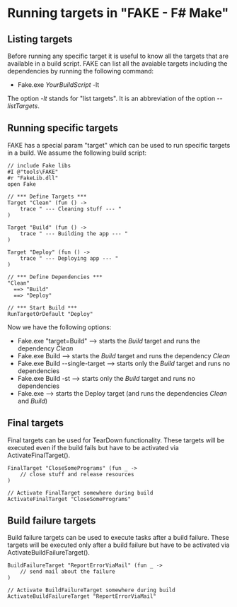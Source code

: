 # Running targets in "FAKE - F# Make"

## Listing targets
Before running any specific target it is useful to know all the targets that are available in a build script.
FAKE can list all the avaiable targets including the dependencies by running the following command:

* Fake.exe *YourBuildScript* -lt

The option *-lt* stands for "list targets". It is an abbreviation of the option *--listTargets*.

## Running specific targets

FAKE has a special param "target" which can be used to run specific targets in a build. We assume the following build script:

	// include Fake libs
	#I @"tools\FAKE"
	#r "FakeLib.dll"
	open Fake 

	// *** Define Targets ***
	Target "Clean" (fun () -> 
		trace " --- Cleaning stuff --- "
	)

	Target "Build" (fun () -> 
		trace " --- Building the app --- "
	)

	Target "Deploy" (fun () -> 
		trace " --- Deploying app --- "
	)

	// *** Define Dependencies ***
	"Clean"
	  ==> "Build"
	  ==> "Deploy"

	// *** Start Build ***
	RunTargetOrDefault "Deploy"

Now we have the following options:

* Fake.exe "target=Build" --> starts the *Build* target and runs the dependency *Clean*
* Fake.exe Build --> starts the *Build* target and runs the dependency *Clean*
* Fake.exe Build --single-target --> starts only the *Build* target and runs no dependencies
* Fake.exe Build -st --> starts only the *Build* target and runs no dependencies
* Fake.exe --> starts the Deploy target (and runs the dependencies *Clean* and *Build*)

## Final targets

Final targets can be used for TearDown functionality. 
These targets will be executed even if the build fails but have to be activated via ActivateFinalTarget().

	FinalTarget "CloseSomePrograms" (fun _ ->
		// close stuff and release resources
	)

	// Activate FinalTarget somewhere during build
	ActivateFinalTarget "CloseSomePrograms"


## Build failure targets

Build failure targets can be used to execute tasks after a build failure.
These targets will be executed only after a build failure but have to be activated via ActivateBuildFailureTarget().

	BuildFailureTarget "ReportErrorViaMail" (fun _ ->
		// send mail about the failure
	)

	// Activate BuildFailureTarget somewhere during build
	ActivateBuildFailureTarget "ReportErrorViaMail"
